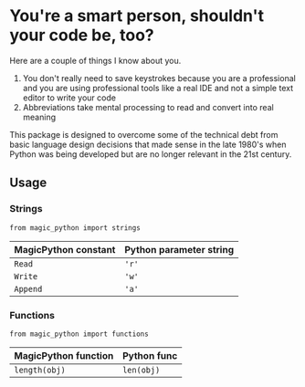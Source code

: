 # You're a smart person, shouldn't your code be, too?
Here are a couple of things I know about you.
1. You don't really need to save keystrokes because you are a professional and you are using professional tools like a real IDE and not a simple text editor to write your code
1. Abbreviations take mental processing to read and convert into real meaning

This package is designed to overcome some of the technical debt from basic language design decisions that made sense in the late 1980's when Python was being developed but are no longer relevant in the 21st century.

## Usage
### Strings
`` from magic_python import strings ``

| MagicPython constant | Python parameter string |
| --- | --- |
| `Read` | `'r'` |
| `Write` | `'w'` |
| `Append` | `'a'` |

[//]: # (### Numbers)
[//]: # (`` from magic_python import numbers ``)

[//]: # (| MagicPython number | Python num |)
[//]: # (| --- | --- |)
[//]: # (| ` - ` | ` - ` |)

### Functions
`` from magic_python import functions ``

| MagicPython function | Python func |
| --- | --- |
| `length(obj)` | `len(obj)` |
